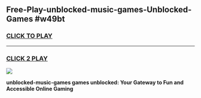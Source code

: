 
## Free-Play-unblocked-music-games-Unblocked-Games #w49bt
<h3>
<a href="https://news.freeplayer.one?title=unblocked-music-games&ref=8M">CLICK TO PLAY</a></h3>
<hr>

<h3>
<a href="https://news.freeplayer.one?title=unblocked-music-games&ref=8M">CLICK 2 PLAY</a>
  
</h3>

<a href="https://news.freeplayer.one?title=unblocked-music-games&ref=8M"><img src="https://clearcache.store/games.png"></a>


**unblocked-music-games games unblocked: Your Gateway to Fun and Accessible Online Gaming**
